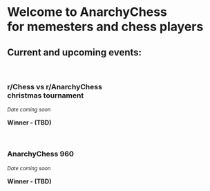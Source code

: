 # Welcome to AnarchyChess <br/> for memesters and chess players

## Current and upcoming events:

<br>

### **r/Chess vs r/AnarchyChess <br> christmas tournament** <br>

<small>*Date coming soon*</small>

**Winner - (TBD)**

<br>

### **AnarchyChess 960**

<small>*Date coming soon*</small>

**Winner - (TBD)**